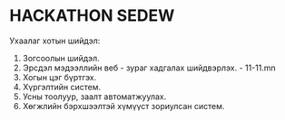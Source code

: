 # HACKATHON SEDEW

Ухаалаг хотын шийдэл:
1. Зогсоолын шийдэл. 
2. Эрсдэл мэдээллийн веб - зураг хадгалах шийдвэрлэх. - 11-11.mn
3. Хогын цэг бүртгэх.
4. Хүргэлтийн систем.
5. Усны тоолуур, заалт автоматжуулах.
6. Хөгжлийн бэрхшээлтэй хүмүүст зориулсан систем.



